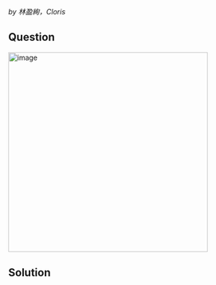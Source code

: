 *by 林盈絢，Cloris*

## Question

<img width="400" alt="image" src="https://github.com/user-attachments/assets/621b8e87-4a85-4ecc-a2e2-d9c04812bebd" />


## Solution
